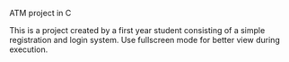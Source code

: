 ATM project in C

This is a project created by a first year student consisting of a simple registration and login system.
Use fullscreen mode for better view during execution.
